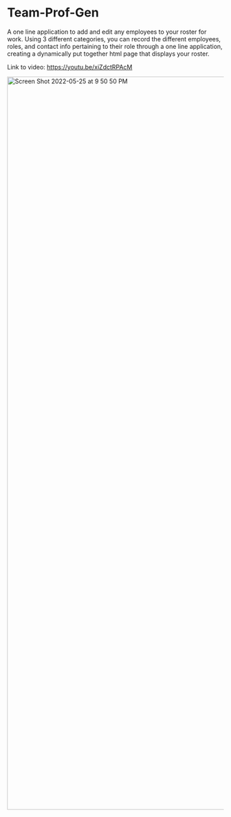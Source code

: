 # Team-Prof-Gen
A one line application to add and edit any employees to your roster for work. 
Using 3 different categories, you can record the different employees, roles, and contact info pertaining to their role through a one line application, creating a dynamically put together html page that displays your roster.  

Link to video: https://youtu.be/xiZdctRPAcM





<img width="1704" alt="Screen Shot 2022-05-25 at 9 50 50 PM" src="https://user-images.githubusercontent.com/92823953/170405749-45280718-f356-4860-94ca-e2753d9a1915.png">
